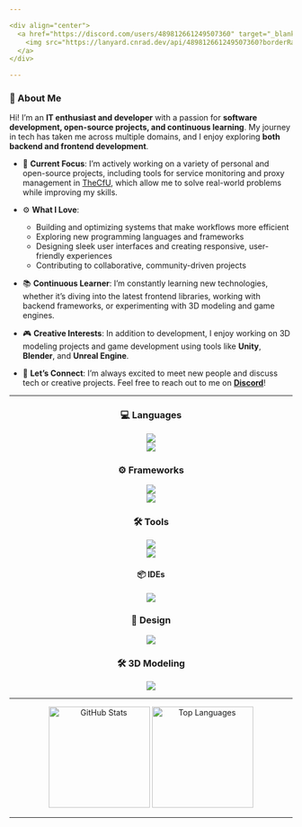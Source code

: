 ```yaml
---

<div align="center">
  <a href="https://discord.com/users/489812661249507360" target="_blank">
    <img src="https://lanyard.cnrad.dev/api/489812661249507360?borderRadius=5px&animated=true&bg=273849&showDisplayName=true" alt="Discord Status">
  </a>
</div>

---
```


### 👋 About Me
Hi! I’m an **IT enthusiast and developer** with a passion for **software development, open-source projects, and continuous learning**. My journey in tech has taken me across multiple domains, and I enjoy exploring **both backend and frontend development**.

- 🌟 **Current Focus**: I’m actively working on a variety of personal and open-source projects, including tools for service monitoring and proxy management in [TheCfU](https://github.com/thecfu), which allow me to solve real-world problems while improving my skills.
  
- ⚙️ **What I Love**:  
  - Building and optimizing systems that make workflows more efficient  
  - Exploring new programming languages and frameworks  
  - Designing sleek user interfaces and creating responsive, user-friendly experiences  
  - Contributing to collaborative, community-driven projects  

- 📚 **Continuous Learner**: I’m constantly learning new technologies, whether it’s diving into the latest frontend libraries, working with backend frameworks, or experimenting with 3D modeling and game engines.

- 🎮 **Creative Interests**: In addition to development, I enjoy working on 3D modeling projects and game development using tools like **Unity**, **Blender**, and **Unreal Engine**.

- 💬 **Let’s Connect**: I’m always excited to meet new people and discuss tech or creative projects. Feel free to reach out to me on **[Discord](https://discord.com/users/489812661249507360)**!

---

<h3 align="center" style="font-weight: bold;">💻 Languages</h3>
<div align="center">
  <img src="https://skillicons.dev/icons?perline=6&i=py,js,nodejs,html,go,java">
  <br>
  <img src="https://skillicons.dev/icons?i=kotlin,bash,css,php,vite">
</div>

<h3 align="center" style="font-weight: bold;">⚙️ Frameworks</h3>
<div align="center">
  <img src="https://skillicons.dev/icons?i=react,next,kubernetes,fastapi">
  <br>
  <img src="https://skillicons.dev/icons?i=discordjs,materialui,prisma">
</div>

<h3 align="center" style="font-weight: bold;">🛠 Tools</h3>
<div align="center">
  <img src="https://skillicons.dev/icons?perline=6&i=git,github,githubactions,docker,discord,arduino,mongodb,mysql,postgres,vercel,cloudflare,codepen">
  <br>
  <img src="https://skillicons.dev/icons?i=grafana,prometheus,bitbucket,openstack,terraform">
</div>

<h4 align="center" style="font-weight: bold;">📦 IDEs</h4>
<div align="center">
  <img src="https://skillicons.dev/icons?i=androidstudio,eclipse,idea,vscode,visualstudio">
</div>

<h3 align="center" style="font-weight: bold;">🎨 Design</h3>
<div align="center">
  <img src="https://skillicons.dev/icons?i=photoshop,tailwind">
</div>

<h3 align="center" style="font-weight: bold;">🛠 3D Modeling</h3>
<div align="center">
  <img src="https://skillicons.dev/icons?i=unity,blender,unreal">
</div>

---

<div align="center">
  <img height="180" src="http://github-readme-stats-git-main-thegameprofis-projects.vercel.app/api?username=thegameprofi&theme=vue-dark&show_icons=true&hide_border=true&count_private=true" alt="GitHub Stats">
  <img height="180" src="http://github-readme-stats-git-main-thegameprofis-projects.vercel.app/api/top-langs/?username=thegameprofi&theme=vue-dark&show_icons=true&hide_border=true&layout=compact" alt="Top Languages">
</div>

---
